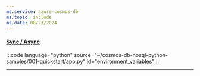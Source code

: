 ```yaml
---
ms.service: azure-cosmos-db
ms.topic: include
ms.date: 08/23/2024
---
```


#### [Sync / Async](#tab/sync+async)

:::code language="python" source="~/cosmos-db-nosql-python-samples/001-quickstart/app.py" id="environment_variables":::

---
